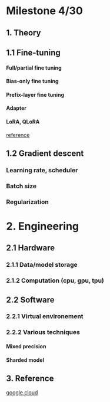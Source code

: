 # Milestone 4/30

## 1. Theory

## 1.1 Fine-tuning

#### Full/partial fine tuning

#### Bias-only fine tuning

#### Prefix-layer fine tuning

#### Adapter

#### LoRA, QLoRA
[reference](https://cloud.google.com/vertex-ai/generative-ai/docs/model-garden/lora-qlora#:~:text=Tuning%20recommendations,-The%20following%20table&text=LoRA%20is%20about%2066%25%20faster,in%20terms%20of%20tuning%20speed.&text=While%20both%20methods%20are%20relatively,40%25%20less%20expensive%20than%20QLoRA.&text=Higher%20max%20sequence%20length%20increases,support%20higher%20max%20sequence%20lengths.)

## 1.2 Gradient descent

### Learning rate, scheduler

### Batch size

### Regularization

# 2. Engineering

## 2.1 Hardware

### 2.1.1 Data/model storage

### 2.1.2 Computation (cpu, gpu, tpu)

## 2.2 Software

### 2.2.1 Virtual environement

### 2.2.2 Various techniques

#### Mixed precision

#### Sharded model

## 3. Reference
[google cloud](https://cloud.google.com/vertex-ai/generative-ai/docs/model-garden/lora-qlora#:~:text=Tuning%20recommendations,-The%20following%20table&text=LoRA%20is%20about%2066%25%20faster,in%20terms%20of%20tuning%20speed.&text=While%20both%20methods%20are%20relatively,40%25%20less%20expensive%20than%20QLoRA.&text=Higher%20max%20sequence%20length%20increases,support%20higher%20max%20sequence%20lengths.)